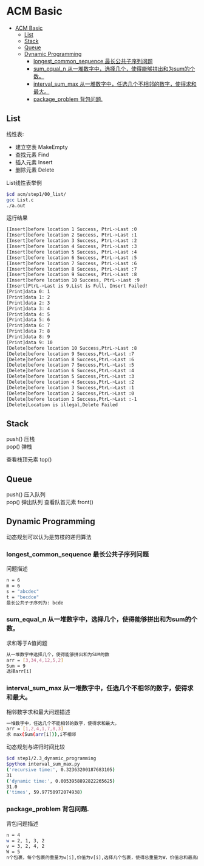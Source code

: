 # ACM Basic

<!-- TOC -->

- [ACM Basic](#acm-basic)
    - [List](#list)
    - [Stack](#stack)
    - [Queue](#queue)
    - [Dynamic Programming](#dynamic-programming)
        - [longest_common_sequence  最长公共子序列问题](#longest_common_sequence--最长公共子序列问题)
        - [sum_equal_n  从一堆数字中，选择几个，使得能够拼出和为sum的个数。](#sum_equal_n--从一堆数字中选择几个使得能够拼出和为sum的个数)
        - [interval_sum_max 从一堆数字中，任选几个不相邻的数字，使得求和最大。](#interval_sum_max-从一堆数字中任选几个不相邻的数字使得求和最大)
        - [package_problem 背包问题.](#package_problem-背包问题)

<!-- /TOC -->
## List

线性表: 
- 建立空表 MakeEmpty
- 查找元素 Find
- 插入元素 Insert
- 删除元素 Delete

List线性表举例
```bash
$cd acm/step1/00_list/
gcc List.c
./a.out
```
运行结果

```bash
[Insert]before location 1 Success, PtrL->Last :0
[Insert]before location 2 Success, PtrL->Last :1
[Insert]before location 3 Success, PtrL->Last :2
[Insert]before location 4 Success, PtrL->Last :3
[Insert]before location 5 Success, PtrL->Last :4
[Insert]before location 6 Success, PtrL->Last :5
[Insert]before location 7 Success, PtrL->Last :6
[Insert]before location 8 Success, PtrL->Last :7
[Insert]before location 9 Success, PtrL->Last :8
[Insert]before location 10 Success, PtrL->Last :9
[Insert]PtrL->Last is 9,List is Full, Insert Failed!
[Print]data 0: 1
[Print]data 1: 2
[Print]data 2: 3
[Print]data 3: 4
[Print]data 4: 5
[Print]data 5: 6
[Print]data 6: 7
[Print]data 7: 8
[Print]data 8: 9
[Print]data 9: 10
[Delete]before location 10 Success,PtrL->Last :8
[Delete]before location 9 Success,PtrL->Last :7
[Delete]before location 8 Success,PtrL->Last :6
[Delete]before location 7 Success,PtrL->Last :5
[Delete]before location 6 Success,PtrL->Last :4
[Delete]before location 5 Success,PtrL->Last :3
[Delete]before location 4 Success,PtrL->Last :2
[Delete]before location 3 Success,PtrL->Last :1
[Delete]before location 2 Success,PtrL->Last :0
[Delete]before location 1 Success,PtrL->Last :-1
[Delete]Location is illegal,Delete Failed
```

## Stack

push()  压栈  
pop()   弹栈

查看栈顶元素 top()

## Queue

push()  压入队列  
pop()   弹出队列
查看队首元素 front()

## Dynamic Programming

动态规划可以认为是剪枝的递归算法

### longest_common_sequence  最长公共子序列问题
问题描述
```bash
n = 6
m = 6
s = "abcdec"
t = "becdce"
最长公共子子序列为: bcde
```
### sum_equal_n  从一堆数字中，选择几个，使得能够拼出和为sum的个数。
求和等于A值问题
```bash
从一堆数字中选择几个，使得能够拼出和为SUM的数
arr = [3,34,4,12,5,2]
Sum = 9
选择arr[i]
```

### interval_sum_max 从一堆数字中，任选几个不相邻的数字，使得求和最大。

相邻数字求和最大问题描述
```bash
一堆数字中，任选几个不能相邻的数字，使得求和最大。
arr = [1,2,4,1,7,8,3]
求 max(Sum(arr[i])),i不相邻
```

动态规划与递归时间比较
```bash
$cd step1/2.3_dynamic_programming
$python interval_sum_max.py 
('recursive time:', 0.32363200187683105)
31
('dynamic time:', 0.0053958892822265625)
31.0
('times', 59.97750972074938)
```

### package_problem 背包问题. 
背包问题描述
```bash
n = 4
w = 2, 1, 3, 2
v = 3, 2, 4, 2
W = 5
n个包裹，每个包裹的重量为w[i],价值为v[i],选择几个包裹，使得总重量为W，价值总和最高的方案
```

